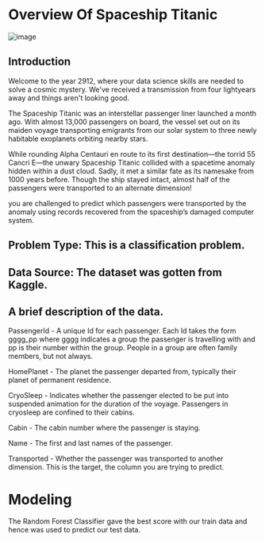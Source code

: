 <h1> Overview Of Spaceship Titanic </h1>

![image](https://user-images.githubusercontent.com/83272065/196786254-3092cd2a-cdff-4b3d-811a-627d4989e1ea.png)


## Introduction

Welcome to the year 2912, where your data science skills are needed to solve a cosmic mystery. We've received a transmission from four lightyears away and things aren't looking good.

The Spaceship Titanic was an interstellar passenger liner launched a month ago. With almost 13,000 passengers on board, the vessel set out on its maiden voyage transporting emigrants from our solar system to three newly habitable exoplanets orbiting nearby stars.

While rounding Alpha Centauri en route to its first destination—the torrid 55 Cancri E—the unwary Spaceship Titanic collided with a spacetime anomaly hidden within a dust cloud. Sadly, it met a similar fate as its namesake from 1000 years before. Though the ship stayed intact, almost half of the passengers were transported to an alternate dimension!

you are challenged to predict which passengers were transported by the anomaly using records recovered from the spaceship’s damaged computer system.


## Problem Type: This is a classification problem. 

## Data Source: The dataset was gotten from Kaggle.

## A brief description of the data.

PassengerId - A unique Id for each passenger.
              Each Id takes the form gggg_pp where gggg indicates a group the passenger is travelling with and pp is their number within the group.
              People in a group are often family members, but not always.

HomePlanet - The planet the passenger departed from, typically their planet of permanent residence.

CryoSleep - Indicates whether the passenger elected to be put into suspended animation for the duration of the voyage.
            Passengers in cryosleep are confined to their cabins.

Cabin - The cabin number where the passenger is staying.

Name - The first and last names of the passenger.

Transported - Whether the passenger was transported to another dimension. This is the target, the column you are trying to predict.

# Modeling 
The Random Forest Classifier gave the best score with our train data and hence was used to predict our test data.
